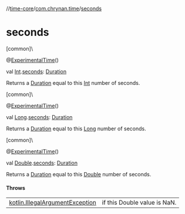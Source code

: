 //[time-core](../../index.md)/[com.chrynan.time](index.md)/[seconds](seconds.md)

# seconds

[common]\

@[ExperimentalTime](https://kotlinlang.org/api/latest/jvm/stdlib/kotlin.time/-experimental-time/index.html)()

val [Int](https://kotlinlang.org/api/latest/jvm/stdlib/kotlin/-int/index.html).[seconds](seconds.md): [Duration](https://kotlinlang.org/api/latest/jvm/stdlib/kotlin.time/-duration/index.html)

Returns a [Duration](https://kotlinlang.org/api/latest/jvm/stdlib/kotlin.time/-duration/index.html) equal to this [Int](https://kotlinlang.org/api/latest/jvm/stdlib/kotlin/-int/index.html) number of seconds.

[common]\

@[ExperimentalTime](https://kotlinlang.org/api/latest/jvm/stdlib/kotlin.time/-experimental-time/index.html)()

val [Long](https://kotlinlang.org/api/latest/jvm/stdlib/kotlin/-long/index.html).[seconds](seconds.md): [Duration](https://kotlinlang.org/api/latest/jvm/stdlib/kotlin.time/-duration/index.html)

Returns a [Duration](https://kotlinlang.org/api/latest/jvm/stdlib/kotlin.time/-duration/index.html) equal to this [Long](https://kotlinlang.org/api/latest/jvm/stdlib/kotlin/-long/index.html) number of seconds.

[common]\

@[ExperimentalTime](https://kotlinlang.org/api/latest/jvm/stdlib/kotlin.time/-experimental-time/index.html)()

val [Double](https://kotlinlang.org/api/latest/jvm/stdlib/kotlin/-double/index.html).[seconds](seconds.md): [Duration](https://kotlinlang.org/api/latest/jvm/stdlib/kotlin.time/-duration/index.html)

Returns a [Duration](https://kotlinlang.org/api/latest/jvm/stdlib/kotlin.time/-duration/index.html) equal to this [Double](https://kotlinlang.org/api/latest/jvm/stdlib/kotlin/-double/index.html) number of seconds.

#### Throws

| | |
|---|---|
| [kotlin.IllegalArgumentException](https://kotlinlang.org/api/latest/jvm/stdlib/kotlin/-illegal-argument-exception/index.html) | if this Double value is NaN. |
